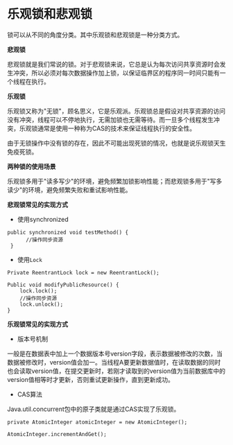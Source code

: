 # 乐观锁和悲观锁

锁可以从不同的角度分类。其中乐观锁和悲观锁是一种分类方式。

**悲观锁**

悲观锁就是我们常说的锁。对于悲观锁来说，它总是认为每次访问共享资源时会发生冲突，所以必须对每次数据操作加上锁，以保证临界区的程序同一时间只能有一个线程在执行。

**乐观锁**

乐观锁又称为"无锁"，顾名思义，它是乐观派。乐观锁总是假设对共享资源的访问没有冲突，线程可以不停地执行，无需加锁也无需等待。而一旦多个线程发生冲突，乐观锁通常是使用一种称为CAS的技术来保证线程执行的安全性。

由于无锁操作中没有锁的存在，因此不可能出现死锁的情况，也就是说乐观锁天生免疫死锁。

**两种锁的使用场景**

乐观锁多用于"读多写少"的环境，避免频繁加锁影响性能；而悲观锁多用于"写多读少"的环境，避免频繁失败和重试影响性能。

**悲观锁常见的实现方式**

* 使用synchronized

```
public synchronized void testMethod() {
      //操作同步资源 
 }
```

* 使用`Lock`

```
Private ReentrantLock lock = new ReentrantLock(); 

Public void modifyPublicResource() {
    lock.lock();
    //操作同步资源
    lock.unlock();
}
```

**乐观锁常见的实现方式**

* 版本号机制

一般是在数据表中加上一个数据版本号version字段，表示数据被修改的次数，当数据被修改时，version值会加一。当线程A要更新数据值时，在读取数据的同时也会读取version值，在提交更新时，若刚才读取到的version值为当前数据库中的version值相等时才更新，否则重试更新操作，直到更新成功。

* CAS算法

Java.util.concurrent包中的原子类就是通过CAS实现了乐观锁。

```
private AtomicInteger atomicInteger = new AtomicInteger();  

AtomicInteger.incrementAndGet();
```
